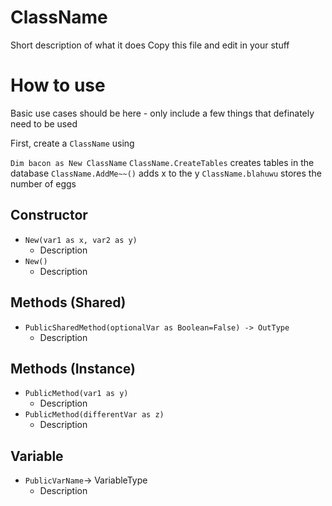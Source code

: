﻿# ClassName
Short description of what it does
Copy this file and edit in your stuff
# How to use
Basic use cases should be here - only include a few things that
definately need to be used

First, create a `ClassName` using 

`Dim bacon as New ClassName`
`ClassName.CreateTables` 
creates tables in the database
`ClassName.AddMe~~()` 
adds x to the y
`ClassName.blahuwu`
stores the number of eggs

## Constructor
- `New(var1 as x, var2 as y)`
	- Description
- `New()`
	- Description
## Methods (Shared)
- `PublicSharedMethod(optionalVar as Boolean=False) -> OutType`
	- Description
## Methods (Instance)
- `PublicMethod(var1 as y)`
	- Description
- `PublicMethod(differentVar as z)`
	- Description
## Variable
- `PublicVarName`-> VariableType
	- Description